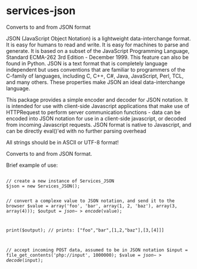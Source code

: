 # services-json
Converts to and from JSON format

JSON (JavaScript Object Notation) is a lightweight data-interchange
format. It is easy for humans to read and write. It is easy for machines
to parse and generate. It is based on a subset of the JavaScript
Programming Language, Standard ECMA-262 3rd Edition - December 1999.
This feature can also be found in  Python. JSON is a text format that is
completely language independent but uses conventions that are familiar
to programmers of the C-family of languages, including C, C++, C#, Java,
JavaScript, Perl, TCL, and many others. These properties make JSON an
ideal data-interchange language.

This package provides a simple encoder and decoder for JSON notation. It
is intended for use with client-side Javascript applications that make
use of HTTPRequest to perform server communication functions - data can
be encoded into JSON notation for use in a client-side javascript, or
decoded from incoming Javascript requests. JSON format is native to
Javascript, and can be directly eval()'ed with no further parsing
overhead
 
All strings should be in ASCII or UTF-8 format!

Converts to and from JSON format.

Brief example of use:

<code>
// create a new instance of Services_JSON
$json = new Services_JSON();

// convert a complexe value to JSON notation, and send it to the browser
$value = array('foo', 'bar', array(1, 2, 'baz'), array(3, array(4)));
$output = $json->encode($value);

print($output);
// prints: ["foo","bar",[1,2,"baz"],[3,[4]]]

// accept incoming POST data, assumed to be in JSON notation
$input = file_get_contents('php://input', 1000000);
$value = $json->decode($input);
</code>
